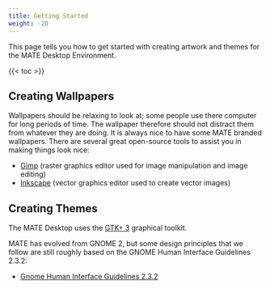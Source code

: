 ```yaml
---
title: Getting Started
weight: -20
---
```


This page tells you how to get started with creating artwork and themes for the MATE Desktop Environment.

{{< toc >}}


## Creating Wallpapers

Wallpapers should be relaxing to look at; some people use there computer for long periods of time. The wallpaper therefore should not distract them from whatever they are doing. It is always nice to have some MATE branded wallpapers. There are several great open-source tools to assist you in making things look nice:

- [Gimp](https://www.gimp.org/) (raster graphics editor used for image manipulation and image editing)
- [Inkscape](https://inkscape.org/) (vector graphics editor used to create vector images)

## Creating Themes

The MATE Desktop uses the [GTK+ 3](https://developer.gnome.org/gtk3/stable/) graphical toolkit.

MATE has evolved from GNOME 2, but some design principles that we follow are still roughly based on the GNOME Human Interface Guidelines 2.3.2:

 - [Gnome Human Interface Guidelines 2.3.2](https://developer-old.gnome.org/hig-book/2.32/)
